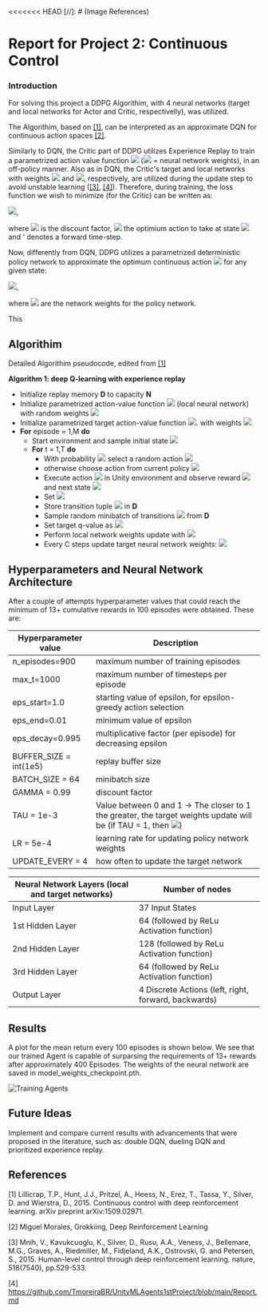 <<<<<<< HEAD
[//]: # (Image References)

[image2]: https://github.com/TmoreiraBR/UnityMLAgents2ndProject-MultiAgent/blob/main/TrainedResults.jpg  "Training Agents"

# Report for Project 2: Continuous Control

### Introduction

For solving this project a DDPG Algorithim, with 4 neural networks (target and local networks for Actor and Critic, respectivelly), was utilized.

The Algorithim, based on [[1]](#1), can be interpreted as an approximate DQN for continuous action spaces [[2]](#2).

Similarly to DQN, the Critic part of DDPG utilizes Experience Replay to train a parametrized action value function <img src="https://render.githubusercontent.com/render/math?math=\hat{q}_{\pi}(s,a,\theta)"> (<img src="https://render.githubusercontent.com/render/math?math=\theta"> = neural network weights), in an off-policy manner. Also as in DQN, the Critic's target and local networks with weights <img src="https://render.githubusercontent.com/render/math?math=\theta_{frozen}"> and <img src="https://render.githubusercontent.com/render/math?math=\theta">, respectively, are utilized during the update step to avoid unstable learning ([[3]](#3), [[4]](#4)). Therefore, during training, the loss function we wish to minimize (for the Critic) can be written as:

<img src="https://render.githubusercontent.com/render/math?math=L(\theta) = [sum(r',  \gamma \hat{q}(s',a^*',\theta_{frozen})) - \hat{q}(s,a,\theta)]^2">,

where <img src="https://render.githubusercontent.com/render/math?math=\gamma"> is the discount factor, <img src="https://render.githubusercontent.com/render/math?math=a^*'"> the optimium action to take at state <img src="https://render.githubusercontent.com/render/math?math=s'"> and ' denotes a forward time-step.

Now, differently from DQN, DDPG utilizes a parametrized deterministic policy network to approximate the optimum continuous action <img src="https://render.githubusercontent.com/render/math?math=a^*"> for any given state:

<img src="https://render.githubusercontent.com/render/math?math=a^*' = \mu(s', \phi)">,

where <img src="https://render.githubusercontent.com/render/math?math=\phi"> are the network weights for the policy network.

This 

## Algorithim

Detailed Algorithim pseudocode, edited from [[1]](#1)

**Algorithm 1: deep Q-learning with experience replay**
* Initialize replay memory **D** to capacity **N**
* Initialize parametrized action-value function <img src="https://render.githubusercontent.com/render/math?math=\hat{q}(s,a,\theta)"> (local neural network) with random weights <img src="https://render.githubusercontent.com/render/math?math=\theta"> 
* Initialize parametrized target action-value function <img src="https://render.githubusercontent.com/render/math?math=\hat{q}(s,a,\theta_{frozen})">.  with weights <img src="https://render.githubusercontent.com/render/math?math=\theta_{frozen}"> 
* **For** episode = 1,M **do**
  * Start environment and sample initial state <img src="https://render.githubusercontent.com/render/math?math=s">
  * **For** t = 1,T **do**
    * With probability <img src="https://render.githubusercontent.com/render/math?math=\epsilon">  select a random action <img src="https://render.githubusercontent.com/render/math?math=\a"> 
    * otherwise choose action from current policy <img src="https://render.githubusercontent.com/render/math?math=\a = arg max_a \hat{q_{\pi}}(s,a,\theta)">
    * Execute action <img src="https://render.githubusercontent.com/render/math?math=\a"> in Unity environment and observe reward <img src="https://render.githubusercontent.com/render/math?math=\r"> and next state <img src="https://render.githubusercontent.com/render/math?math=\s'">
    * Set <img src="https://render.githubusercontent.com/render/math?math=\s' \leftarrow s">
    * Store transition tuple <img src="https://render.githubusercontent.com/render/math?math=<s, a, r', s'>"> in **D**
    * Sample random minibatch of transitions <img src="https://render.githubusercontent.com/render/math?math=<s, a, r', s'>"> from **D**
    * Set target q-value as <img src="https://render.githubusercontent.com/render/math?math=Q_{target} = sum(r',  \gamma max_a \hat{q}(s,a,\theta_{frozen}))">
    * Perform local network weights update with <img src="https://render.githubusercontent.com/render/math?math=\Delta \theta = \alpha (Q_{target} - \hat{q}(s,a,\theta)) \nabla_{\theta} \hat{q}(s,a,\theta)">
    * Every C steps update target neural network weights: <img src="https://render.githubusercontent.com/render/math?math=\theta_{frozen} \leftarrow \theta">

## Hyperparameters and Neural Network Architecture

After a couple of attempts hyperparameter values that could reach the minimum of 13+ cumulative rewards in 100 episodes were obtained. These are:

Hyperparameter value  | Description
------------- | -------------
n_episodes=900  | maximum number of training episodes
max_t=1000  | maximum number of timesteps per episode
eps_start=1.0  | starting value of epsilon, for epsilon-greedy action selection
eps_end=0.01  | minimum value of epsilon
eps_decay=0.995  | multiplicative factor (per episode) for decreasing epsilon
BUFFER_SIZE = int(1e5)   | replay buffer size
BATCH_SIZE = 64 | minibatch size
GAMMA = 0.99   | discount factor
TAU = 1e-3  | Value between 0 and 1 -> The closer to 1 the greater, the target weights update will be (if TAU = 1, then <img src="https://render.githubusercontent.com/render/math?math=\theta_{frozen} = \theta">)
LR = 5e-4  | learning rate for updating policy network weights
UPDATE_EVERY = 4  | how often to update the target network 

Neural Network Layers (local and target networks)  | Number of nodes 
------------- | -------------
Input Layer  | 37 Input States
1st Hidden Layer  | 64 (followed by ReLu Activation function)
2nd Hidden Layer  | 128 (followed by ReLu Activation function)
3rd Hidden Layer  | 64 (followed by ReLu Activation function)
Output Layer  | 4 Discrete Actions (left, right, forward, backwards)


## Results

A plot for the mean return every 100 episodes is shown below. We see that our trained Agent is capable of surparsing the requirements of 13+ rewards after approximately 400 Episodes. The weights of the neural network are saved in model_weights_checkpoint.pth.

![Training Agents][image2]


## Future Ideas

Implement and compare current results with advancements that were proposed in the literature, such as: double DQN, dueling DQN and prioritized experience replay.

## References
<a id="1">[1]</a> 
Lillicrap, T.P., Hunt, J.J., Pritzel, A., Heess, N., Erez, T., Tassa, Y., Silver, D. and Wierstra, D., 2015. Continuous control with deep reinforcement learning. arXiv preprint arXiv:1509.02971.

<a id="2">[2]</a> 
Miguel Morales, Grokkiing, Deep Reinforcement Learning

<a id="3">[3]</a> 
Mnih, V., Kavukcuoglu, K., Silver, D., Rusu, A.A., Veness, J., Bellemare, M.G., Graves, A., Riedmiller, M., Fidjeland, A.K., Ostrovski, G. and Petersen, S., 2015. Human-level control through deep reinforcement learning. nature, 518(7540), pp.529-533.

<a id="4">[4]</a> 
https://github.com/TmoreiraBR/UnityMLAgents1stProject/blob/main/Report.md
